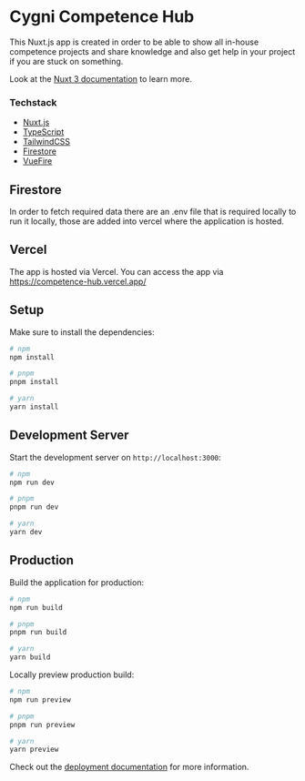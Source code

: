# Cygni Competence Hub

This Nuxt.js app is created in order to be able to show all in-house competence projects and share knowledge and also get help in your project if you are stuck on something.

Look at the [Nuxt 3 documentation](https://nuxt.com/docs/getting-started/introduction) to learn more.

### Techstack

- [Nuxt.js](https://nuxt.com/docs)
- [TypeScript](https://www.typescriptlang.org/)
- [TailwindCSS](https://tailwindcss.com/)
- [Firestore](https://firebase.google.com/docs/firestore)
- [VueFire](https://vuefire.vuejs.org/)

## Firestore

In order to fetch required data there are an .env file that is required locally to run it locally, those are added into vercel where the application is hosted.

## Vercel

The app is hosted via Vercel. You can access the app via https://competence-hub.vercel.app/

## Setup

Make sure to install the dependencies:

```bash
# npm
npm install

# pnpm
pnpm install

# yarn
yarn install
```

## Development Server

Start the development server on `http://localhost:3000`:

```bash
# npm
npm run dev

# pnpm
pnpm run dev

# yarn
yarn dev
```

## Production

Build the application for production:

```bash
# npm
npm run build

# pnpm
pnpm run build

# yarn
yarn build
```

Locally preview production build:

```bash
# npm
npm run preview

# pnpm
pnpm run preview

# yarn
yarn preview
```

Check out the [deployment documentation](https://nuxt.com/docs/getting-started/deployment) for more information.
